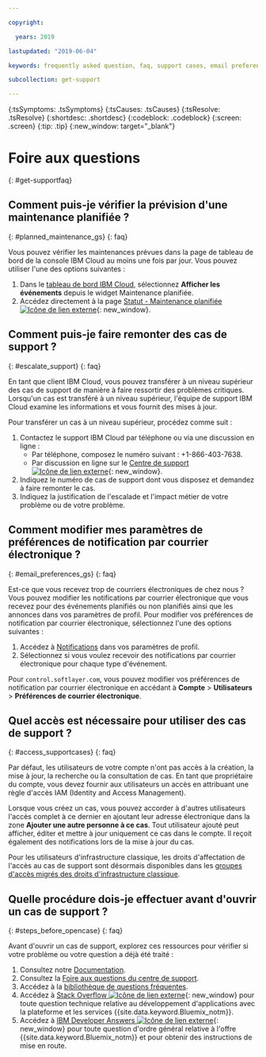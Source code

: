 ```yaml
---

copyright:

  years: 2019

lastupdated: "2019-06-04"

keywords: frequently asked question, faq, support cases, email preferences, access for cases, support faq 

subcollection: get-support 

---
```



{:tsSymptoms: .tsSymptoms}
{:tsCauses: .tsCauses}
{:tsResolve: .tsResolve}
{:shortdesc: .shortdesc}
{:codeblock: .codeblock}
{:screen: .screen}
{:tip: .tip}
{:new_window: target="_blank"}

# Foire aux questions
{: #get-supportfaq}

## Comment puis-je vérifier la prévision d'une maintenance planifiée ?
{: #planned_maintenance_gs}
{: faq}

Vous pouvez vérifier les maintenances prévues dans la page de tableau de bord de la console IBM Cloud au moins une fois par jour. Vous pouvez utiliser l'une des options suivantes : 

1. Dans le [tableau de bord IBM Cloud](https://cloud.ibm.com/), sélectionnez **Afficher les événements** depuis le widget Maintenance planifiée. 
2. Accédez directement à la page [Statut - Maintenance planifiée ![Icône de lien externe](../icons/launch-glyph.svg "Icône de lien externe")](https://cloud.ibm.com/status?selected=maintenance){: new_window}.

## Comment puis-je faire remonter des cas de support ? 
{: #escalate_support}
{: faq}

En tant que client IBM Cloud, vous pouvez transférer à un niveau supérieur des cas de support de manière à faire ressortir des problèmes critiques. Lorsqu'un cas est transféré à un niveau supérieur, l'équipe de support IBM Cloud examine les informations et vous fournit des mises à jour. 

Pour transférer un cas à un niveau supérieur, procédez comme suit : 
1. Contactez le support IBM Cloud par téléphone ou via une discussion en ligne :
    * Par téléphone, composez le numéro suivant : +1-866-403-7638.
    * Par discussion en ligne sur le [Centre de support![Icône de lien externe](../icons/launch-glyph.svg "Icône de lien externe")](https://{DomainName}/unifiedsupport/supportcenter){: new_window}.
2. Indiquez le numéro de cas de support dont vous disposez et demandez à faire remonter le cas. 
3. Indiquez la justification de l'escalade et l'impact métier de votre problème ou de votre problème. 

## Comment modifier mes paramètres de préférences de notification par courrier électronique ? 
{: #email_preferences_gs}
{: faq}

Est-ce que vous recevez trop de courriers électroniques de chez nous ? Vous pouvez modifier les notifications par courrier électronique que vous recevez pour des événements planifiés ou non planifiés ainsi que les annonces dans vos paramètres de profil. Pour modifier vos préférences de notification par courrier électronique, sélectionnez l'une des options suivantes : 

1. Accédez à [Notifications](https://cloud.ibm.com/user/notifications) dans vos paramètres de profil.
1. Sélectionnez si vous voulez recevoir des notifications par courrier électronique pour chaque type d'événement.

Pour `control.softlayer.com`, vous pouvez modifier vos préférences de notification par courrier électronique en accédant à **Compte** > **Utilisateurs** > **Préférences de courrier électronique**. 

## Quel accès est nécessaire pour utiliser des cas de support ? 
{: #access_supportcases}
{: faq}

Par défaut, les utilisateurs de votre compte n'ont pas accès à la création, la mise à jour, la recherche ou la consultation de cas. En tant que propriétaire du compte, vous devez fournir aux utilisateurs un accès en attribuant une règle d'accès IAM (Identity and Access Management). 

Lorsque vous créez un cas, vous pouvez accorder à d'autres utilisateurs l'accès complet à ce dernier en ajoutant leur adresse électronique dans la zone **Ajouter une autre personne à ce cas**. Tout utilisateur ajouté peut afficher, éditer et mettre à jour uniquement ce cas dans le compte. Il reçoit également des notifications lors de la mise à jour du cas. 

Pour les utilisateurs d'infrastructure classique, les droits d'affectation de l'accès au cas de support sont désormais disponibles dans les [groupes d'accès migrés des droits d'infrastructure classique](/docs/iam?topic=iam-predefined).

## Quelle procédure dois-je effectuer avant d'ouvrir un cas de support ? 
{: #steps_before_opencase}
{: faq}

Avant d'ouvrir un cas de support, explorez ces ressources pour vérifier si votre problème ou votre question a déjà été traité : 

1. Consultez notre [Documentation](https://cloud.ibm.com/docs). 
2. Consultez la [Foire aux questions du centre de support](https://cloud.ibm.com/unifiedsupport/supportcenter). 
3. Accédez à la [bibliothèque de questions fréquentes](https://cloud.ibm.com/docs/faqs). 
4. Accédez à [Stack Overflow ![Icône de lien externe](../icons/launch-glyph.svg "Icône de lien externe")](http://stackoverflow.com/questions/tagged/ibm-bluemix){: new_window} pour toute question technique relative au développement d'applications avec la plateforme et les services {{site.data.keyword.Bluemix_notm}}.
5. Accédez à [IBM Developer Answers ![Icône de lien externe](../icons/launch-glyph.svg "Icône de lien externe")](https://developer.ibm.com/answers/smart-spaces/12/bluemix.html){: new_window} pour toute question d'ordre général relative à l'offre {{site.data.keyword.Bluemix_notm}} et pour obtenir des instructions de mise en route.
